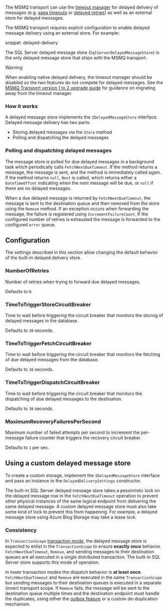 The MSMQ transport can use the [timeout manager](/nservicebus/messaging/timeout-manager.md) for delayed delivery of messages (e.g. [saga timeouts](/nservicebus/sagas/timeouts.md) or [delayed retries](/nservicebus/recoverability/configure-delayed-retries.md)) as well as an external store for delayed messages.

The MSMQ transport requires explicit configuration to enable delayed message delivery using an external store. For example:

snippet: delayed-delivery

The SQL Server delayed message store (`SqlServerDelayedMessageStore`) is the only delayed message store that ships with the MSMQ transport.

> [!WARNING]
> When enabling native delayed delivery, the timeout manager should be disabled so the two features do not compete for delayed messages. See the [MSMQ Transport version 1 to 2 upgrade guide](/transports/upgrades/msmq-1to2.md) for guidance on migrating away from the timeout manager.

### How it works

A delayed message store implements the `IDelayedMessageStore` interface. Delayed message delivery has two parts:

- Storing delayed messages via the `Store` method
- Polling and dispatching the delayed messages

### Polling and dispatching delayed messages

The message store is polled for due delayed messages in a background task which periodically calls `FetchNextDueTimeout`. If the method returns a message, the message is sent, and the method is immediately called again. If the method returns `null`, `Next` is called, which returns either a `DateTimeOffset` indicating when the next message will be due, or `null` if there are no delayed messages.

When a due delayed message is returned by `FetchNextDueTimeout`, the message is sent to the destination queue and then removed from the store using the `Remove` method. If an exception occurs when forwarding the message, the failure is registered using `IncrementFailureCount`. If the configured number of retries is exhausted the message is forwarded to the configured `error` queue.

## Configuration

The settings described in this section allow changing the default behavior of the built-in delayed delivery store.

### NumberOfRetries

Number of retries when trying to forward due delayed messages.

Defaults to `0`.

### TimeToTriggerStoreCircuitBreaker

Time to wait before triggering the circuit breaker that monitors the storing of delayed messages in the database.

Defaults to `30` seconds.

### TimeToTriggerFetchCircuitBreaker

Time to wait before triggering the circuit breaker that monitors the fetching of due delayed messages from the database.

Defaults to `30` seconds.

### TimeToTriggerDispatchCircuitBreaker

Time to wait before triggering the circuit breaker that monitors the dispatching of due delayed messages to the destination.

Defaults to `30` seconds.

### MaximumRecoveryFailuresPerSecond

Maximum number of failed attempts per second to increment the per-message failure counter that triggers the recovery circuit breaker.

Defaults to `1` per sec.

## Using a custom delayed message store

To create a custom storage, implement the `IDelayedMessageStore` interface and pass an instance to the `DelayedDeliverySettings` constructor.

The built-in SQL Server delayed message store takes a pessimistic lock on the delayed message row in the `FetchNextDueTimeout` operation to prevent other physical instances of the same logical endpoint from delivering the same delayed message. A custom delayed message store must also take some kind of lock to prevent this from happening. For example, a delayed message store using Azure Blog Storage may take a lease lock.

### Consistency

In `TransactionScope` [transaction mode](/transports/transactions.md), the delayed message store is expected to enlist in the `TransactionScope` to ensure **exactly once** behavior. `FetchNextDueTimeout`, `Remove`, and sending messages to their destination queues are all executed in a single distributed transaction. The built-in SQL Server store supports this mode of operation.

In lower transaction modes the dispatch behavior is **at least once**. `FetchNextDueTimeout` and `Remove` are executed in the same `TransactionScope` but sending messages to their destination queues is executed in a separate (inner) transport scope. If `Remove` fails, the message will be sent to the destination queue multiple times and the destination endpoint must handle the duplicates, using either the [outbox feature](/nservicebus/outbox/) or a custom de-duplication mechanism.
